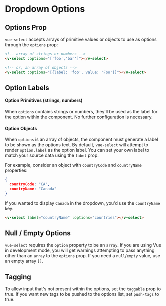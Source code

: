 # Dropdown Options

## Options Prop

`vue-select` accepts arrays of primitive values or objects to use as options through the `options` prop:

```html
<!-- array of strings or numbers -->
<v-select :options="['foo','bar']"></v-select>

<!-- or, an array of objects -->
<v-select :options="[{label: 'foo', value: 'Foo'}]"></v-select>
```

## Option Labels

#### Option Primitives (strings, numbers)

When `options` contains strings or numbers, they'll be used as the label for the option within the
component. No further configuration is necessary. 

#### Option Objects

When `options` is an array of objects, the component must generate a label to be shown as the options text. By default, 
`vue-select` will attempt to render `option.label` as the option label. You can set your own label to match your 
source data using the `label` prop.

For example, consider an object with `countryCode` and `countryName` properties:

```json
{
  countryCode: "CA",
  countryName: "Canada"
}
```

If you wanted to display `Canada` in the dropdown, you'd use the `countryName` key:

```html
<v-select label="countryName" :options="countries"></v-select>
```

<CodePen url="aEjLPB" height="450"/>

## Null / Empty Options

`vue-select` requires the `option` property to be an `array`. If you are using Vue in development mode, you will get warnings attempting to pass anything other than an `array` to the `options` prop. If you need a `null`/`empty` value, use an empty array `[]`.

## Tagging

To allow input that's not present within the options, set the `taggable` prop to true.
If you want new tags to be pushed to the options list, set `push-tags` to true.

<CodePen url="XVoWxm" height="350"/>
